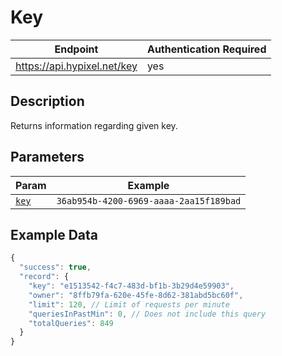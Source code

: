 # Key

| Endpoint | Authentication Required |
| --- | --- |
| https://api.hypixel.net/key | yes |

## Description
Returns information regarding given key.

## Parameters

| Param | Example |
| --- | --- |
| [`key`](README.md#api-key) | `36ab954b-4200-6969-aaaa-2aa15f189bad` |

## Example Data

```js
{
  "success": true,
  "record": {
    "key": "e1513542-f4c7-483d-bf1b-3b29d4e59903",
    "owner": "8ffb79fa-620e-45fe-8d62-381abd5bc60f",
    "limit": 120, // Limit of requests per minute
    "queriesInPastMin": 0, // Does not include this query
    "totalQueries": 849
  }
}
```
